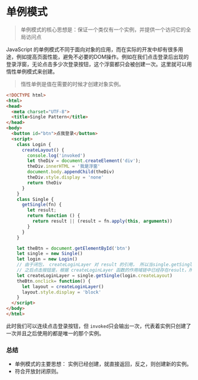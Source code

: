 # 单例模式

> 单例模式的核心思想是：保证一个类仅有一个实例，并提供一个访问它的全局访问点

JavaScript 的单例模式不同于面向对象的应用，而在实际的开发中却有很多用途，例如提高页面性能，避免不必要的DOM操作。例如在我们点击登录后出现的登录浮窗，无论点击多少次登录按钮，这个浮窗都只会被创建一次。这里就可以用惰性单例模式来创建。

> 惰性单例是值在需要的时候才创建对象实例。

```html
<!DOCTYPE html>
<html>
<head>
  <meta charset="UTF-8">
  <title>Single Pattern</title>
</head>
<body>
  <button id="btn">点我登录</button>
  <script>
    class Login {
      createLayout() {
        console.log('invoked')
        let theDiv = document.createElement('div');
        theDiv.innerHTML = '我是浮窗'
        document.body.appendChild(theDiv)
        theDiv.style.display = 'none'
        return theDiv
      }
    }
    class Single {
      getSingle(fn) {
        let result;
        return function () {
          return result || (result = fn.apply(this, arguments))
        }
      }
    }

    let theBtn = document.getElementById('btn')
    let single = new Single()
    let login = new Login()
    // 由于闭包， createLoginLayer 对 result 的引用， 所以当single.getSingle 函数执行完之后，内存中并不会销毁 result
    // 之后点击按钮是，根据 createLoginLayer 函数的作用域链中已经存在result，所以直接返回result
    let createLoginLayer = single.getSingle(login.createLayout)
    theBtn.onclick= function() {
      let layout = createLoginLayer()
      layout.style.display = 'block'
    }
  </script>
</body>
</html>
```

此时我们可以连续点击登录按钮，但 `invoked`只会输出一次，代表着实例只创建了一次并且之后使用的都是唯一的那个实例。



### 总结

- 单例模式的主要思想： 实例已经创建，就直接返回，反之，则创建新的实例。
- 符合开放封闭原则。

